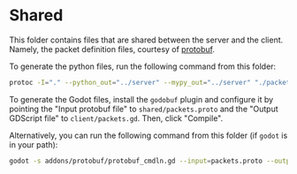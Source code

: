 # Shared
This folder contains files that are shared between the server and the client. Namely, the packet 
definition files, courtesy of [protobuf](https://developers.google.com/protocol-buffers/).

To generate the python files, run the following command from this folder:
```bash
protoc -I="." --python_out="../server" --mypy_out="../server" "./packets.proto"
```

To generate the Godot files, install the `godobuf` plugin and configure it by pointing the 
"Input protobuf file" to `shared/packets.proto` and the "Output GDScript file" to 
`client/packets.gd`. Then, click "Compile".

Alternatively, you can run the following command from this folder (if `godot` is in your path):
```bash
godot -s addons/protobuf/protobuf_cmdln.gd --input=packets.proto --output=client/packets.gd
```